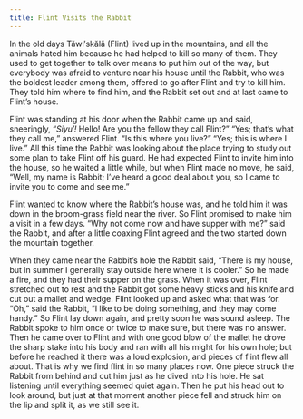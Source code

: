 ```yaml
---
title: Flint Visits the Rabbit
---
```


In the old days Tăwi′skălă (Flint) lived up in the mountains, and all the animals hated him because he had helped to kill so many of them. They used to get together to talk over means to put him out of the way, but everybody was afraid to venture near his house until the Rabbit, who was the boldest leader among them, offered to go after Flint and try to kill him. They told him where to find him, and the Rabbit set out and at last came to Flint’s house.

Flint was standing at his door when the Rabbit came up and said, sneeringly, “_Siyu′!_ Hello! Are you the fellow they call Flint?” “Yes; that’s what they call me,” answered Flint. “Is this where you live?” “Yes; this is where I live.” All this time the Rabbit was looking about the place trying to study out some plan to take Flint off his guard. He had expected Flint to invite him into the house, so he waited a little while, but when Flint made no move, he said, “Well, my name is Rabbit; I’ve heard a good deal about you, so I came to invite you to come and see me.”

Flint wanted to know where the Rabbit’s house was, and he told him it was down in the broom-grass field near the river. So Flint promised to make him a visit in a few days. “Why not come now and have supper with me?” said the Rabbit, and after a little coaxing Flint agreed and the two started down the mountain together.

When they came near the Rabbit’s hole the Rabbit said, “There is my house, but in summer I generally stay outside here where it is cooler.” So he made a fire, and they had their supper on the grass. When it was over, Flint stretched out to rest and the Rabbit got some heavy sticks and his knife and cut out a mallet and wedge. Flint looked up and asked what that was for. “Oh,” said the Rabbit, “I like to be doing something, and they may come handy.” So Flint lay down again, and pretty soon he was sound asleep. The Rabbit spoke to him once or twice to make sure, but there was no answer. Then he came over to Flint and with one good blow of the mallet he drove the sharp stake into his body and ran with all his might for his own hole; but before he reached it there was a loud explosion, and pieces of flint flew all about. That is why we find flint in so many places now. One piece struck the Rabbit from behind and cut him just as he dived into his hole. He sat listening until everything seemed quiet again. Then he put his head out to look around, but just at that moment another piece fell and struck him on the lip and split it, as we still see it.
